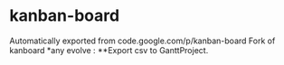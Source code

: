 # kanban-board
Automatically exported from code.google.com/p/kanban-board
Fork of kanboard
*any evolve : 
  **Export csv to GanttProject.
